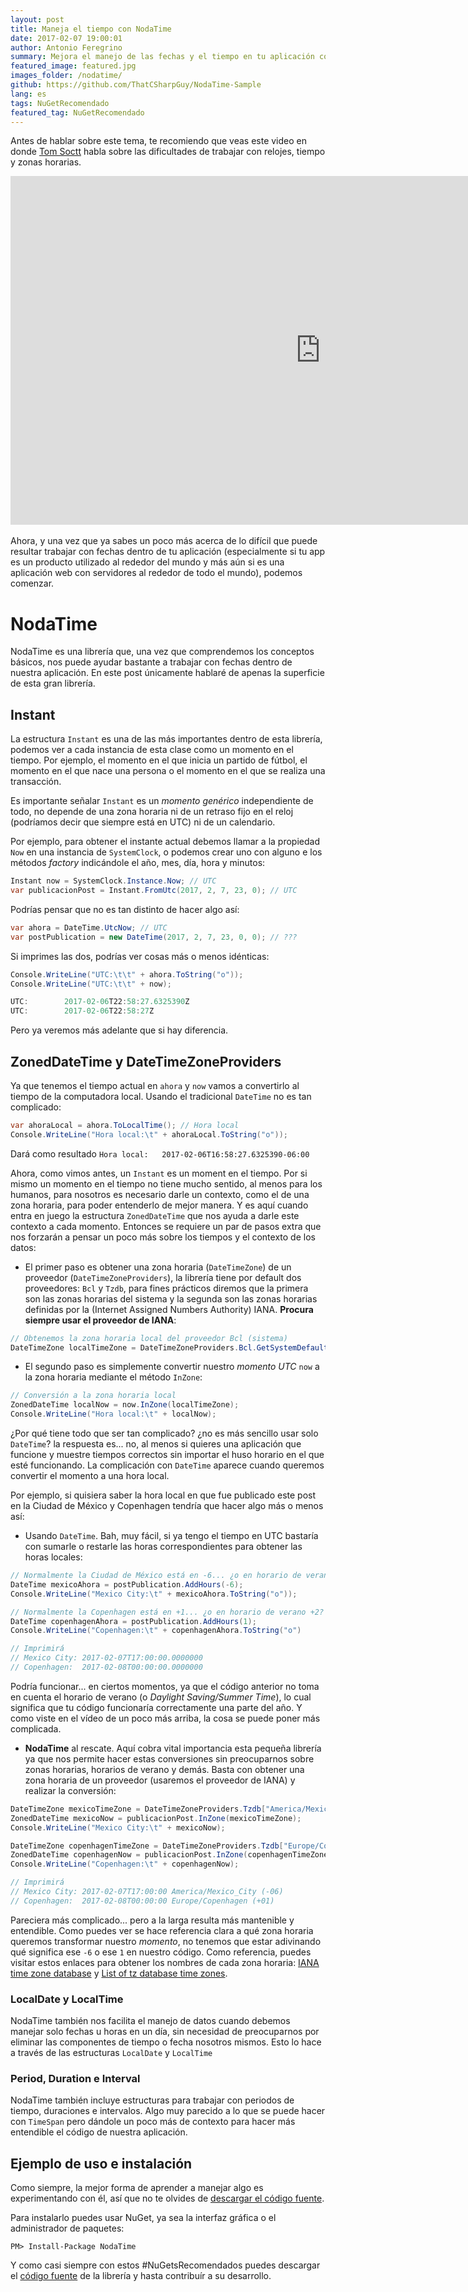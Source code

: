```yaml
---
layout: post
title: Maneja el tiempo con NodaTime
date: 2017-02-07 19:00:01
author: Antonio Feregrino
summary: Mejora el manejo de las fechas y el tiempo en tu aplicación con NodaTime, muévelas a través de zonas horarias, horarios de verano y en los relojes de todo el mundo sin complicaciones.
featured_image: featured.jpg
images_folder: /nodatime/
github: https://github.com/ThatCSharpGuy/NodaTime-Sample
lang: es
tags: NuGetRecomendado
featured_tag: NuGetRecomendado
---
```


Antes de hablar sobre este tema, te recomiendo que veas este video en donde <a href="https://www.tomscott.com" target="_blank">Tom Soctt</a> habla sobre las dificultades de trabajar con relojes, tiempo y zonas horarias.

<div class="video-wrapper">
    <iframe width="992" height="558" src="https://www.youtube.com/embed/-5wpm-gesOY?cc_load_policy=1&hl=es" frameborder="0" allowfullscreen></iframe>
</div>
<br />
Ahora, y una vez que ya sabes un poco más acerca de lo difícil que puede resultar trabajar con fechas dentro de tu aplicación (especialmente si tu app es un producto utilizado al rededor del mundo y más aún si es una aplicación web con servidores al rededor de todo el mundo), podemos comenzar.

# NodaTime  
NodaTime es una librería que, una vez que comprendemos los conceptos básicos, nos puede ayudar bastante a trabajar con fechas dentro de nuestra aplicación. En este post únicamente hablaré de apenas la superficie de esta gran librería.

## Instant  
La estructura `Instant` es una de las más importantes dentro de esta librería, podemos ver a cada instancia de esta clase como un momento en el tiempo. Por ejemplo, el momento en el que inicia un partido de fútbol, el momento en el que nace una persona o el momento en el que se realiza una transacción.  

Es importante señalar `Instant` es un *momento genérico* independiente de todo, no depende de una zona horaria ni de un retraso fijo en el reloj (podríamos decir que siempre está en UTC) ni de un calendario.

Por ejemplo, para obtener el instante actual debemos llamar a la propiedad `Now` en una instancia de `SystemClock`, o podemos crear uno con alguno e los métodos *factory* indicándole el año, mes, día, hora y minutos: 

```csharp  
Instant now = SystemClock.Instance.Now; // UTC
var publicacionPost = Instant.FromUtc(2017, 2, 7, 23, 0); // UTC
```  

Podrías pensar que no es tan distinto de hacer algo así:  

```csharp  
var ahora = DateTime.UtcNow; // UTC
var postPublication = new DateTime(2017, 2, 7, 23, 0, 0); // ???
```  

Si imprimes las dos, podrías ver cosas más o menos idénticas:  

```csharp  
Console.WriteLine("UTC:\t\t" + ahora.ToString("o"));
Console.WriteLine("UTC:\t\t" + now);
```  

```csharp  
UTC:		2017-02-06T22:58:27.6325390Z
UTC:		2017-02-06T22:58:27Z
```  

Pero ya veremos más adelante que si hay diferencia.  

## ZonedDateTime y DateTimeZoneProviders  

Ya que tenemos el tiempo actual en `ahora` y `now` vamos a convertirlo al tiempo de la computadora local. Usando el tradicional `DateTime` no es tan complicado:  

```csharp  
var ahoraLocal = ahora.ToLocalTime(); // Hora local
Console.WriteLine("Hora local:\t" + ahoraLocal.ToString("o"));
```  

Dará como resultado  `Hora local:	2017-02-06T16:58:27.6325390-06:00`  

Ahora, como vimos antes, un `Instant` es un moment en el tiempo. Por si mismo un momento en el tiempo no tiene mucho sentido, al menos para los humanos, para nosotros es necesario darle un contexto, como el de una zona horaria, para poder entenderlo de mejor manera. Y es aquí cuando entra en juego la estructura `ZonedDateTime` que nos ayuda a darle este contexto a cada momento. Entonces se requiere un par de pasos extra que nos forzarán a pensar un poco más sobre los tiempos y el contexto de los datos: 

 - El primer paso es obtener una zona horaria (`DateTimeZone`) de un proveedor (`DateTimeZoneProviders`), la librería tiene por default dos proveedores: `Bcl` y `Tzdb`, para fines prácticos diremos que la primera son las zonas horarias del sistema y la segunda son las zonas horarias definidas por la (Internet Assigned Numbers Authority) IANA. **Procura siempre usar el proveedor de IANA**:  

```csharp  
// Obtenemos la zona horaria local del proveedor Bcl (sistema)
DateTimeZone localTimeZone = DateTimeZoneProviders.Bcl.GetSystemDefault(); 
```  

 - El segundo paso es simplemente convertir nuestro *momento UTC* `now` a la zona horaria mediante el método `InZone`:  

```csharp  
// Conversión a la zona horaria local
ZonedDateTime localNow = now.InZone(localTimeZone);
Console.WriteLine("Hora local:\t" + localNow);
```  

¿Por qué tiene todo que ser tan complicado? ¿no es más sencillo usar solo `DateTime`? la respuesta es... no, al menos si quieres una aplicación que funcione y muestre tiempos correctos sin importar el huso horario en el que esté funcionando. La complicación con `DateTime` aparece cuando queremos convertir el momento a una hora local.

Por ejemplo, si quisiera saber la hora local en que fue publicado este post en la Ciudad de México y Copenhagen tendría que hacer algo más o menos así:

 - Usando `DateTime`. Bah, muy fácil, si ya tengo el tiempo en UTC bastaría con sumarle o restarle las horas correspondientes para obtener las horas locales:  

```csharp  
// Normalmente la Ciudad de México está en -6... ¿o en horario de verano -5?
DateTime mexicoAhora = postPublication.AddHours(-6);
Console.WriteLine("Mexico City:\t" + mexicoAhora.ToString("o"));

// Normalmente la Copenhagen está en +1... ¿o en horario de verano +2?
DateTime copenhagenAhora = postPublication.AddHours(1);
Console.WriteLine("Copenhagen:\t" + copenhagenAhora.ToString("o")

// Imprimirá
// Mexico City:	2017-02-07T17:00:00.0000000
// Copenhagen:	2017-02-08T00:00:00.0000000
```  

Podría funcionar... en ciertos momentos, ya que el código anterior no toma en cuenta el horario de verano (o *Daylight Saving/Summer Time*), lo cual significa que tu código funcionaría correctamente una parte del año. Y como viste en el vídeo de un poco más arriba, la cosa se puede poner más complicada.  

 - **NodaTime** al rescate. Aquí cobra vital importancia esta pequeña librería ya que nos permite hacer estas conversiones sin preocuparnos sobre zonas horarias, horarios de verano y demás. Basta con obtener una zona horaria de un proveedor (usaremos el proveedor de IANA) y realizar la conversión:

```csharp  
DateTimeZone mexicoTimeZone = DateTimeZoneProviders.Tzdb["America/Mexico_City"];
ZonedDateTime mexicoNow = publicacionPost.InZone(mexicoTimeZone);
Console.WriteLine("Mexico City:\t" + mexicoNow);

DateTimeZone copenhagenTimeZone = DateTimeZoneProviders.Tzdb["Europe/Copenhagen"];
ZonedDateTime copenhagenNow = publicacionPost.InZone(copenhagenTimeZone);
Console.WriteLine("Copenhagen:\t" + copenhagenNow);

// Imprimirá  
// Mexico City:	2017-02-07T17:00:00 America/Mexico_City (-06)
// Copenhagen:	2017-02-08T00:00:00 Europe/Copenhagen (+01)
```  

Pareciera más complicado... pero a la larga resulta más mantenible y entendible. Como puedes ver se hace referencia clara a qué zona horaria queremos transformar nuestro *momento*, no tenemos que estar adivinando qué significa ese `-6` o ese `1` en nuestro código. Como referencia, puedes visitar estos enlaces para obtener los nombres de cada zona horaria: <a href="https://www.iana.org/time-zones" target="_blank">IANA time zone database</a> y <a href="https://en.wikipedia.org/wiki/List_of_tz_database_time_zones" target="_blank">List of tz database time zones</a>.

### LocalDate y LocalTime  
NodaTime también nos facilita el manejo de datos cuando debemos manejar solo fechas u horas en un día, sin necesidad de preocuparnos por eliminar las componentes de tiempo o fecha nosotros mismos. Esto lo hace a través de las estructuras `LocalDate` y `LocalTime`  

### Period, Duration e Interval
NodaTime también incluye estructuras para trabajar con periodos de tiempo, duraciones e intervalos. Algo muy parecido a lo que se puede hacer con `TimeSpan` pero dándole un poco más de contexto para hacer más entendible el código de nuestra aplicación.  

## Ejemplo de uso e instalación  
Como siempre, la mejor forma de aprender a manejar algo es experimentando con él, así que no te olvides de <a href="https://github.com/ThatCSharpGuy/NodaTime-Sample" target="_blank">descargar el código fuente</a>.  

Para instalarlo puedes usar NuGet, ya sea la interfaz gráfica o el administrador de paquetes:

```  
PM> Install-Package NodaTime
```  

Y como casi siempre con estos #NuGetsRecomendados puedes descargar el <a href="https://github.com/nodatime/nodatime" target="_blank">código fuente</a> de la librería y hasta contribuír a su desarrollo. 
